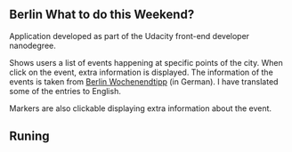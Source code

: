 
## Berlin What to do this Weekend?

Application developed as part of the Udacity front-end developer nanodegree.

Shows users a list of events happening at specific points of the city. When click on the event, extra information is displayed.
The information of the events is taken from [Berlin Wochenendtipp](https://www.berlin.de/wochenend-tipps/) (in German). I have translated some of the entries to English.

Markers are also clickable displaying extra information about the event.

## Runing

